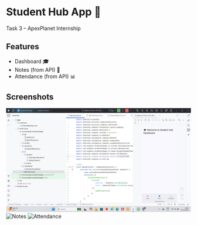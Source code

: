 # Student Hub App 📱

Task 3 – ApexPlanet Internship

## Features
- Dashboard 🎓
- Notes (from API) 📘
- Attendance (from API) 📊

## Screenshots
![Dashboard](https://github.com/Juluru-Madhuri/ApexPlanet_Task3/blob/main/dashboard_task3.png)
![Notes](screenshots/notes.png)
![Attendance](screenshots/attendance.png)
